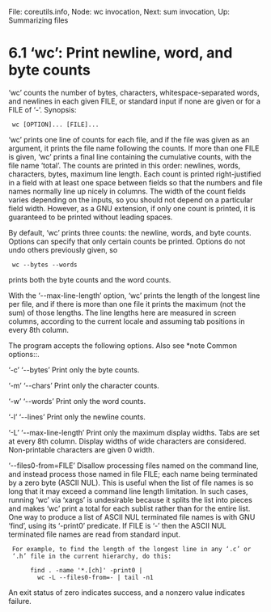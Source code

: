 File: coreutils.info,  Node: wc invocation,  Next: sum invocation,  Up: Summarizing files

6.1 ‘wc’: Print newline, word, and byte counts
==============================================

‘wc’ counts the number of bytes, characters, whitespace-separated words,
and newlines in each given FILE, or standard input if none are given or
for a FILE of ‘-’.  Synopsis:

     wc [OPTION]... [FILE]...

   ‘wc’ prints one line of counts for each file, and if the file was
given as an argument, it prints the file name following the counts.  If
more than one FILE is given, ‘wc’ prints a final line containing the
cumulative counts, with the file name ‘total’.  The counts are printed
in this order: newlines, words, characters, bytes, maximum line length.
Each count is printed right-justified in a field with at least one space
between fields so that the numbers and file names normally line up
nicely in columns.  The width of the count fields varies depending on
the inputs, so you should not depend on a particular field width.
However, as a GNU extension, if only one count is printed, it is
guaranteed to be printed without leading spaces.

   By default, ‘wc’ prints three counts: the newline, words, and byte
counts.  Options can specify that only certain counts be printed.
Options do not undo others previously given, so

     wc --bytes --words

prints both the byte counts and the word counts.

   With the ‘--max-line-length’ option, ‘wc’ prints the length of the
longest line per file, and if there is more than one file it prints the
maximum (not the sum) of those lengths.  The line lengths here are
measured in screen columns, according to the current locale and assuming
tab positions in every 8th column.

   The program accepts the following options.  Also see *note Common
options::.

‘-c’
‘--bytes’
     Print only the byte counts.

‘-m’
‘--chars’
     Print only the character counts.

‘-w’
‘--words’
     Print only the word counts.

‘-l’
‘--lines’
     Print only the newline counts.

‘-L’
‘--max-line-length’
     Print only the maximum display widths.  Tabs are set at every 8th
     column.  Display widths of wide characters are considered.
     Non-printable characters are given 0 width.

‘--files0-from=FILE’
     Disallow processing files named on the command line, and instead
     process those named in file FILE; each name being terminated by a
     zero byte (ASCII NUL). This is useful when the list of file names
     is so long that it may exceed a command line length limitation.  In
     such cases, running ‘wc’ via ‘xargs’ is undesirable because it
     splits the list into pieces and makes ‘wc’ print a total for each
     sublist rather than for the entire list.  One way to produce a list
     of ASCII NUL terminated file names is with GNU ‘find’, using its
     ‘-print0’ predicate.  If FILE is ‘-’ then the ASCII NUL terminated
     file names are read from standard input.

     For example, to find the length of the longest line in any ‘.c’ or
     ‘.h’ file in the current hierarchy, do this:

          find . -name '*.[ch]' -print0 |
            wc -L --files0-from=- | tail -n1

   An exit status of zero indicates success, and a nonzero value
indicates failure.

